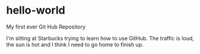 # hello-world
My first ever Git Hub Repository

I'm sitting at Starbucks trying to learn how to use GitHub. The traffic is loud, the sun is hot and I think I need to go home to finish up.
